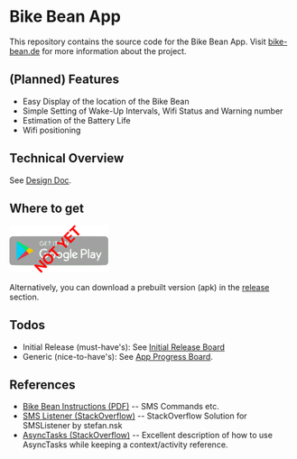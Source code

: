 # Bike Bean App

This repository contains the source code for the Bike Bean App.
Visit [bike-bean.de](https://bike-bean.de/) for more information about the project.

## (Planned) Features

- Easy Display of the location of the Bike Bean
- Simple Setting of Wake-Up Intervals, Wifi Status and Warning number
- Estimation of the Battery Life
- Wifi positioning

## Technical Overview

See [Design Doc](doc/Doc.md).

## Where to get

<a href='https://play.google.com/store/apps/details?id=de.bikebean.app'>
	<img alt='Get it on Google Play' width=175 src='doc/img/google_play_not_yet.png'/></a>
<!-- https://play.google.com/intl/en_us/badges/static/images/badges/en_badge_web_generic.png -->

Alternatively, you can download a prebuilt version (apk) in the
[release](https://github.com/bike-bean/BikebeanApp/releases) section.

## Todos

- Initial Release (must-have's): See [Initial Release Board](https://github.com/bike-bean/BikebeanApp/projects/2)
- Generic (nice-to-have's): See [App Progress Board](https://github.com/bike-bean/BikebeanApp/projects/1).

## References

- [Bike Bean Instructions (PDF)](https://bike-bean.de/wp-content/uploads/2019/12/Anleitung_15_12_2019.pdf) -- SMS Commands etc.
- [SMS Listener (StackOverflow)](https://stackoverflow.com/a/23732410) -- StackOverflow Solution for SMSListener by stefan.nsk
- [AsyncTasks (StackOverflow)](https://stackoverflow.com/a/46166223/145119) -- Excellent description of how to use AsyncTasks while keeping a context/activity reference.
